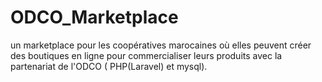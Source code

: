 # ODCO_Marketplace
un marketplace pour les coopératives marocaines où elles peuvent créer des boutiques en ligne pour commercialiser leurs produits avec la partenariat de l'ODCO ( PHP(Laravel) et mysql).
